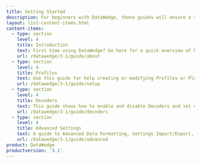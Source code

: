 ```yaml
---
title: Getting Started
description: For beginners with DataWedge, these guides will ensure a trouble-free experience from setting up the tool with basic features through advanced configuration and mass deployment.
layout: list-content-items.html
content-items:
  - type: section
    level: 4
    title: Introduction
    text: First time using DataWedge? Go here for a quick overview of how DataWedge works and what it can do for any app.
    url: /datawedge/3-1/guide/about
  - type: section
    level: 4
    title: Profiles
    text: Use this guide for help creating or modifying Profiles or Plug-ins, which are the basis of all DataWedge functionality. 
    url: /datawedge/3-1/guide/setup
  - type: section
    level: 4
    title: Decoders
    text: This guide shows how to enable and disable Decoders and set custom parameters for maximum scanning accuracy and efficiency. 
    url: /datawedge/3-1/guide/decoders
  - type: section
    level: 4
    title: Advanced Settings
    text: A guide to Advanced Data Formatting, Settings Import/Export, Mass Deployment and other advanced DataWedge settings and options. 
    url: /datawedge/3-1/guide/advanced
product: DataWedge
productversion: '3.1'
---
```

    












